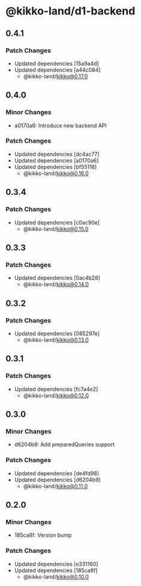 # @kikko-land/d1-backend

## 0.4.1

### Patch Changes

- Updated dependencies [15a9a4d]
- Updated dependencies [a44c084]
  - @kikko-land/kikko@0.17.0

## 0.4.0

### Minor Changes

- a0170a6: Introduce new backend API

### Patch Changes

- Updated dependencies [dc4ac77]
- Updated dependencies [a0170a6]
- Updated dependencies [bf55118]
  - @kikko-land/kikko@0.16.0

## 0.3.4

### Patch Changes

- Updated dependencies [c0ac90e]
  - @kikko-land/kikko@0.15.0

## 0.3.3

### Patch Changes

- Updated dependencies [0ac4b28]
  - @kikko-land/kikko@0.14.0

## 0.3.2

### Patch Changes

- Updated dependencies [085297e]
  - @kikko-land/kikko@0.13.0

## 0.3.1

### Patch Changes

- Updated dependencies [fc7a4e2]
  - @kikko-land/kikko@0.12.0

## 0.3.0

### Minor Changes

- d6204b9: Add preparedQueries support

### Patch Changes

- Updated dependencies [de4fd98]
- Updated dependencies [d6204b9]
  - @kikko-land/kikko@0.11.0

## 0.2.0

### Minor Changes

- 185ca8f: Version bump

### Patch Changes

- Updated dependencies [e331160]
- Updated dependencies [185ca8f]
  - @kikko-land/kikko@0.10.0
